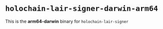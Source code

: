 # `holochain-lair-signer-darwin-arm64`

This is the **arm64-darwin** binary for `holochain-lair-signer`
